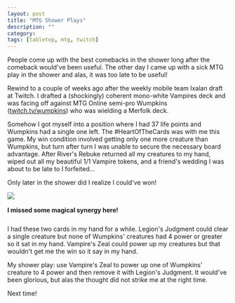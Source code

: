 ```yaml
---
layout: post
title: "MTG Shower Plays"
description: ""
category: 
tags: [tabletop, mtg, twitch]
---
```


People come up with the best comebacks in the shower long after the comeback would've been useful. The other day I came up with a sick MTG play in the shower and alas, it was too late to be useful!

Rewind to a couple of weeks ago after the weekly mobile team Ixalan draft at Twitch. I drafted a (shockingly) coherent mono-white Vampires deck and was facing off against MTG Online semi-pro Wumpkins ([twitch.tv/wumpkins][1]) who was wielding a Merfolk deck.

Somehow I got myself into a position where I had 37 life points and Wumpkins had a single one left. The #HeartOfTheCards was with me this game. My win condition involved getting only one more creature than Wumpkins, but turn after turn I was unable to secure the necessary board advantage. After River's Rebuke returned all my creatures to my hand, wiped out all my beautiful 1/1 Vampire tokens, and a friend's wedding I was about to be late to I forfeited...

Only later in the shower did I realize I could've won!

<div>
	<img class="rounded-corners" style="max-width: 531px; border: 1px;" src="{{ site.images2017 }}/11-26/vampirejudgment.png"/>
	<p class="caption-text" style="line-height: 1.5em; margin-bottom: 24px;"><strong>I missed some magical synergy here!</strong></p>
</div>

I had these two cards in my hand for a while. Legion's Judgment could clear a single creature but none of Wumpkins' creatures had 4 power or greater so it sat in my hand. Vampire's Zeal could power up my creatures but that wouldn't get me the win so it say in my hand.

My shower play: use Vampire's Zeal to power up one of Wumpkins' creature to 4 power and then remove it with Legion's Judgment. It would've been glorious, but alas the thought did not strike me at the right time.

Next time!

[1]: https://www.twitch.tv/wumpkins
